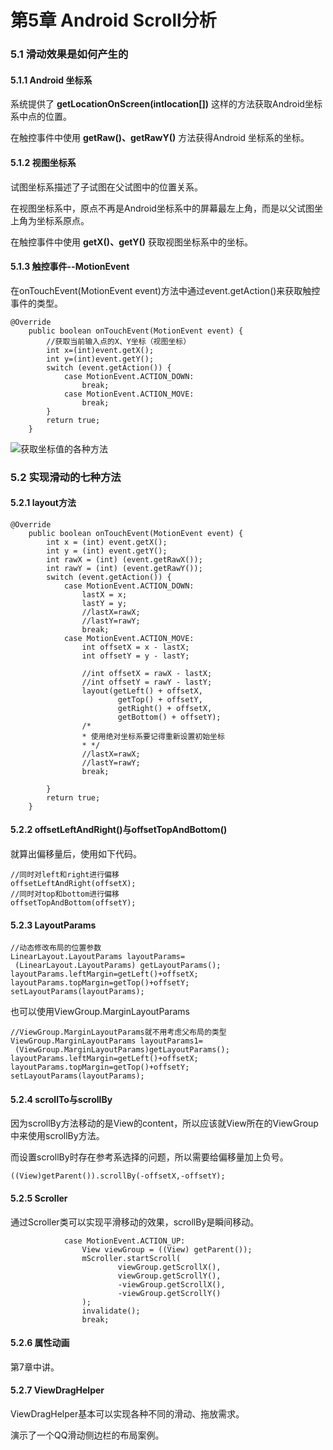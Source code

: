 # 第5章 Android Scroll分析

### 5.1 滑动效果是如何产生的

#### 5.1.1 Android 坐标系

系统提供了
**getLocationOnScreen(intlocation[])**
这样的方法获取Android坐标系中点的位置。

在触控事件中使用
**getRaw()、getRawY()**
方法获得Android 坐标系的坐标。

#### 5.1.2 视图坐标系

试图坐标系描述了子试图在父试图中的位置关系。

在视图坐标系中，原点不再是Android坐标系中的屏幕最左上角，而是以父试图坐上角为坐标系原点。

在触控事件中使用
**getX()、getY()**
获取视图坐标系中的坐标。

#### 5.1.3 触控事件--MotionEvent

在onTouchEvent(MotionEvent event)方法中通过event.getAction()来获取触控事件的类型。

    @Override
        public boolean onTouchEvent(MotionEvent event) {
            //获取当前输入点的X、Y坐标（视图坐标）
            int x=(int)event.getX();
            int y=(int)event.getY();
            switch (event.getAction()) {
                case MotionEvent.ACTION_DOWN:
                    break;
                case MotionEvent.ACTION_MOVE:
                    break;
            }
            return true;
        }

![获取坐标值的各种方法]()

### 5.2 实现滑动的七种方法

#### 5.2.1 layout方法

    @Override
        public boolean onTouchEvent(MotionEvent event) {
            int x = (int) event.getX();
            int y = (int) event.getY();
            int rawX = (int) (event.getRawX());
            int rawY = (int) (event.getRawY());
            switch (event.getAction()) {
                case MotionEvent.ACTION_DOWN:
                    lastX = x;
                    lastY = y;
                    //lastX=rawX;
                    //lastY=rawY;
                    break;
                case MotionEvent.ACTION_MOVE:
                    int offsetX = x - lastX;
                    int offsetY = y - lastY;

                    //int offsetX = rawX - lastX;
                    //int offsetY = rawY - lastY;
                    layout(getLeft() + offsetX,
                            getTop() + offsetY,
                            getRight() + offsetX,
                            getBottom() + offsetY);
                    /*
                    * 使用绝对坐标系要记得重新设置初始坐标
                    * */
                    //lastX=rawX;
                    //lastY=rawY;
                    break;

            }
            return true;
        }

#### 5.2.2 offsetLeftAndRight()与offsetTopAndBottom()

就算出偏移量后，使用如下代码。

    //同时对left和right进行偏移
    offsetLeftAndRight(offsetX);
    //同时对top和bottom进行偏移
    offsetTopAndBottom(offsetY);

#### 5.2.3 LayoutParams

    //动态修改布局的位置参数
    LinearLayout.LayoutParams layoutParams=
     (LinearLayout.LayoutParams) getLayoutParams();
    layoutParams.leftMargin=getLeft()+offsetX;
    layoutParams.topMargin=getTop()+offsetY;
    setLayoutParams(layoutParams);

 也可以使用ViewGroup.MarginLayoutParams

    //ViewGroup.MarginLayoutParams就不用考虑父布局的类型
    ViewGroup.MarginLayoutParams layoutParams1=
     (ViewGroup.MarginLayoutParams)getLayoutParams();
    layoutParams.leftMargin=getLeft()+offsetX;
    layoutParams.topMargin=getTop()+offsetY;
    setLayoutParams(layoutParams);

#### 5.2.4 scrollTo与scrollBy

因为scrollBy方法移动的是View的content，所以应该就View所在的ViewGroup中来使用scrollBy方法。

而设置scrollBy时存在参考系选择的问题，所以需要给偏移量加上负号。

    ((View)getParent()).scrollBy(-offsetX,-offsetY);


#### 5.2.5 Scroller

通过Scroller类可以实现平滑移动的效果，scrollBy是瞬间移动。

                case MotionEvent.ACTION_UP:
                    View viewGroup = ((View) getParent());
                    mScroller.startScroll(
                            viewGroup.getScrollX(),
                            viewGroup.getScrollY(),
                            -viewGroup.getScrollX(),
                            -viewGroup.getScrollY()
                    );
                    invalidate();
                    break;

#### 5.2.6 属性动画

第7章中讲。

#### 5.2.7 ViewDragHelper

ViewDragHelper基本可以实现各种不同的滑动、拖放需求。

演示了一个QQ滑动侧边栏的布局案例。
